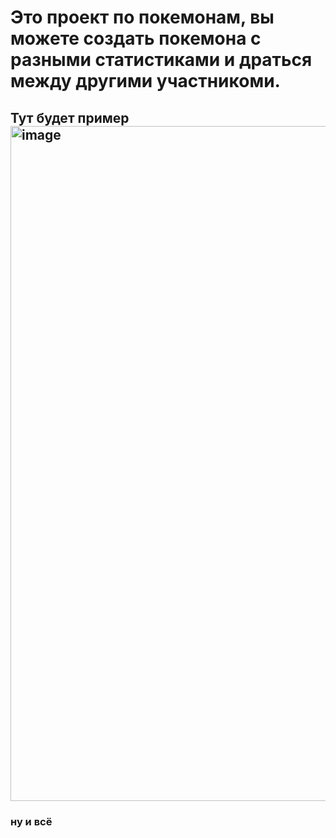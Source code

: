 # Это проект по покемонам, вы можете создать покемона с разными статистиками и драться между другими участникоми.
## Тут будет пример <img width="1920" height="1080" alt="image" src="https://github.com/user-attachments/assets/52c1a2b9-31d4-4aab-a26d-8a2fa32b42a9" />
### ну и всё 
